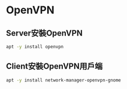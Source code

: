 # OpenVPN #

## Server安裝OpenVPN ##

```bash
apt -y install openvpn 
```

## Client安裝OpenVPN用戶端 ##

```bash
apt -y install network-manager-openvpn-gnome
```


